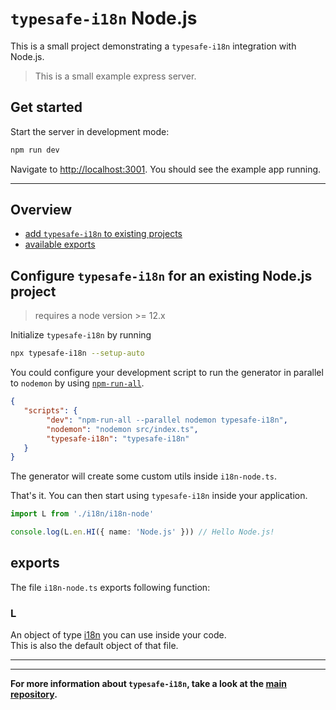 # `typesafe-i18n` Node.js

This is a small project demonstrating a `typesafe-i18n` integration with Node.js.

> This is a small example express server.


## Get started

Start the server in development mode:

```bash
npm run dev
```

Navigate to [http://localhost:3001](http://localhost:3001). You should see the example app running.

---

## Overview
 - [add `typesafe-i18n` to existing projects](#configure-typesafe-i18n-for-an-existing-nodejs-project)
 - [available exports](#exports)


<!-- ------------------------------------------------------------------------------------------ -->
<!-- ------------------------------------------------------------------------------------------ -->
<!-- ------------------------------------------------------------------------------------------ -->

## Configure `typesafe-i18n` for an existing Node.js project

> requires a node version >= 12.x

Initialize `typesafe-i18n` by running

```bash
npx typesafe-i18n --setup-auto
```

You could configure your development script to run the generator in parallel to `nodemon` by using [`npm-run-all`](https://github.com/mysticatea/npm-run-all).

```json
{
   "scripts": {
		"dev": "npm-run-all --parallel nodemon typesafe-i18n",
		"nodemon": "nodemon src/index.ts",
		"typesafe-i18n": "typesafe-i18n"
   }
}
```

The generator will create some custom utils inside `i18n-node.ts`.

That's it. You can then start using `typesafe-i18n` inside your application.

```typescript
import L from './i18n/i18n-node'

console.log(L.en.HI({ name: 'Node.js' })) // Hello Node.js!
```


<!-- ------------------------------------------------------------------------------------------ -->
<!-- ------------------------------------------------------------------------------------------ -->
<!-- ------------------------------------------------------------------------------------------ -->

## exports

The file `i18n-node.ts` exports following function:

### L

An object of type [i18n](https://github.com/ivanhofer/typesafe-i18n#i18n) you can use inside your code.\
This is also the default object of that file.


---
---

**For more information about `typesafe-i18n`, take a look at the [main repository](https://github.com/ivanhofer/typesafe-i18n).**